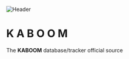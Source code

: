 ![Header](https://github.com/crxssed7/KABOOM-mobile/blob/main/brand%20assets/KABOOM.png)
<h1><b>K A B O O M</b></h1>

<p>The <b>KABOOM</b> database/tracker official source</p>
